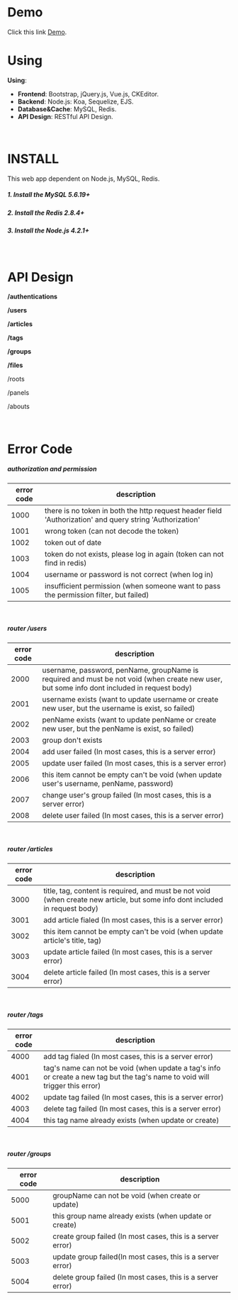 # Demo
Click this link [Demo](http://example.com/).

# Using
**Using**:

* **Frontend**: Bootstrap, jQuery.js, Vue.js, CKEditor.
* **Backend**: Node.js: Koa, Sequelize, EJS.
* **Database&Cache**: MySQL, Redis.
* **API Design**: RESTful API Design.

<br/>

# INSTALL
This web app dependent on Node.js, MySQL, Redis.

##### 1. Install the MySQL 5.6.19+
##### 2. Install the Redis 2.8.4+
##### 3. Install the Node.js 4.2.1+

<br/>

# API Design
**/authentications**

**/users**

**/articles**

**/tags**

**/groups**

**/files**

/roots

/panels

/abouts

<br/>

# Error Code

##### authorization and permission
| error code | description |
| ---------- | ----------- |
| 1000 | there is no token in both the http request header field 'Authorization' and query string 'Authorization' |
| 1001 | wrong token (can not decode the token) |
| 1002 | token out of date |
| 1003 | token do not exists, please log in again (token can not find in redis) |
| 1004 | username or password is not correct (when log in) |
| 1005 | insufficient permission (when someone want to pass the permission filter, but failed) |

<br/>

##### router /users
| error code | description |
| ---------- | ----------- |
| 2000 | username, password, penName, groupName is required and must be not void (when create new user, but some info dont included in request body) |
| 2001 | username exists (want to update username or create new user, but the username is exist, so failed) |
| 2002 | penName exists (want to update penName or create new user, but the penName is exist, so failed) |
| 2003 | group don't exists |
| 2004 | add user failed (In most cases, this is a server error) |
| 2005 | update user failed (In most cases, this is a server error) |
| 2006 | this item cannot be empty can't be void (when update user's username, penName, password) |
| 2007 | change user's group failed (In most cases, this is a server error) |
| 2008 | delete user failed (In most cases, this is a server error) |

<br/>

##### router /articles
| error code | description |
| ---------- | ----------- |
| 3000       | title, tag, content is required, and must be not void (when create new article, but some info dont included in request body) |
| 3001 | add article fialed (In most cases, this is a server error) |
| 3002 | this item cannot be empty can't be void (when update article's title, tag) |
| 3003 | update article failed (In most cases, this is a server error) |
| 3004 | delete article failed (In most cases, this is a server error) |

<br/>

##### router /tags
| error code | description |
| ---------- | ----------- |
| 4000 | add tag fialed (In most cases, this is a server error) |
| 4001 | tag's name can not be void (when update a tag's info or create a new tag but the tag's name to void will trigger this error) |
| 4002 | update tag failed (In most cases, this is a server error) |
| 4003 | delete tag failed (In most cases, this is a server error) |
| 4004 | this tag name already exists (when update or create) |

<br/>

##### router /groups
| error code | description                                                 |
| ---------- | -----------                                                 |
| 5000       | groupName can not be void (when create or update)           |
| 5001       | this group name already exists (when update or create)      |
| 5002       | create group failed (In most cases, this is a server error) |
| 5003       | update group failed(In most cases, this is a server error)  |
| 5004       | delete group failed (In most cases, this is a server error) |

<br/>
